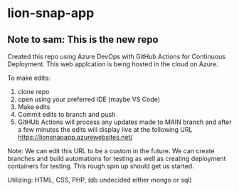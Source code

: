 # lion-snap-app

<h2>Note to sam: This is the new repo </h2>
Created this repo using Azure DevOps with GitHub Actions for Continuous Deployment.
This web applcation is being hosted in the cloud on Azure.

To make edits:
1. clone repo
2. open using your preferred IDE (maybe VS Code)
3. Make edits
4. Commit edits to branch and push
5. GitHUb Actions will process any updates made to MAIN branch and after a few minutes the edits will display live at the following URL
https://lionsnapapp.azurewebsites.net/

Note: We can edit this URL to be a custom in the future. We can create branches and build automations for testing as well as creating deployment containers for testing. This rough spin up should get us started.

Utilizing:
HTML, CSS, PHP, (db undecided either mongo or sql)
